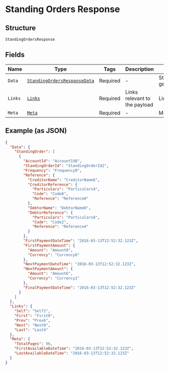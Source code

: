 
# Standing Orders Response

## Structure

`StandingOrdersResponse`

## Fields

| Name | Type | Tags | Description | Getter | Setter |
|  --- | --- | --- | --- | --- | --- |
| `Data` | [`StandingOrdersResponseData`](../../doc/models/standing-orders-response-data.md) | Required | - | StandingOrdersResponseData getData() | setData(StandingOrdersResponseData data) |
| `Links` | [`Links`](../../doc/models/links.md) | Required | Links relevant to the payload | Links getLinks() | setLinks(Links links) |
| `Meta` | [`Meta`](../../doc/models/meta.md) | Required | - | Meta getMeta() | setMeta(Meta meta) |

## Example (as JSON)

```json
{
  "Data": {
    "StandingOrder": [
      {
        "AccountId": "AccountId8",
        "StandingOrderId": "StandingOrderId2",
        "Frequency": "Frequency0",
        "Reference": {
          "CreditorName": "CreditorName6",
          "CreditorReference": {
            "Particulars": "Particulars4",
            "Code": "Code8",
            "Reference": "Reference0"
          },
          "DebtorName": "DebtorName0",
          "DebtorReference": {
            "Particulars": "Particulars8",
            "Code": "Code2",
            "Reference": "Reference4"
          }
        },
        "FirstPaymentDateTime": "2016-03-13T12:52:32.123Z",
        "FirstPaymentAmount": {
          "Amount": "Amount0",
          "Currency": "Currency6"
        },
        "NextPaymentDateTime": "2016-03-13T12:52:32.123Z",
        "NextPaymentAmount": {
          "Amount": "Amount6",
          "Currency": "Currency2"
        },
        "FinalPaymentDateTime": "2016-03-13T12:52:32.123Z"
      }
    ]
  },
  "Links": {
    "Self": "Self2",
    "First": "First0",
    "Prev": "Prev6",
    "Next": "Next0",
    "Last": "Last4"
  },
  "Meta": {
    "TotalPages": 96,
    "FirstAvailableDateTime": "2016-03-13T12:52:32.123Z",
    "LastAvailableDateTime": "2016-03-13T12:52:32.123Z"
  }
}
```


